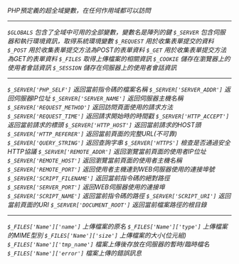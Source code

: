 *PHP預定義的超全域變數，在任何作用域都可以訪問*

***

*`$GLOBALS` 包含了全域中可用的全部變數，變數名是陣列的鍵*
*`$_SERVER` 包含伺服器和執行環境資訊，取得系統環境變數*
*`$_REQUEST` 用於收集表單提交的資料*
*`$_POST` 用於收集表單提交方法為POST的表單資料*
*`$_GET` 用於收集表單提交方法為GET的表單資料*
*`$_FILES` 取得上傳檔案的相關資訊*
*`$_COOKIE` 儲存在瀏覽器上的使用者會話資訊*
*`$_SESSION` 儲存在伺服器上的使用者會話資訊*

***

*`$_SERVER['PHP_SELF']` 返回當前指令碼的檔案名稱*
*`$_SERVER['SERVER_ADDR']` 返回伺服器IP位址*
*`$_SERVER['SERVER_NAME']` 返回伺服器主機名稱*
*`$_SERVER['REQUEST_METHOD']` 返回訪問頁面使用的請求方法*
*`$_SERVER['REQUEST_TIME']` 返回請求開始時的時間戳*
*`$_SERVER['HTTP_ACCEPT']` 返回當前請求的標頭*
*`$_SERVER['HTTP_HOST']` 返回當前請求的HOST頭*
*`$_SERVER['HTTP_REFERER']` 返回當前頁面的完整URL(不可靠)*
*`$_SERVER['QUERY_STRING']` 返回查詢字串*
*`$_SERVER['HTTPS']` 檢查是否通過安全HTTP協議*
*`$_SERVER['REMOTE_ADDR']` 返回瀏覽當前頁面的使用者IP位址*
*`$_SERVER['REMOTE_HOST']` 返回瀏覽當前頁面的使用者主機名稱*
*`$_SERVER['REMOTE_PORT']` 返回使用者主機連到WEB伺服器使用的連接埠號*
*`$_SERVER['SCRIPT_FILENAME']` 返回當前指令碼的絕對路徑*
*`$_SERVER['SERVER_PORT']` 返回WEB伺服器使用的連接埠*
*`$_SERVER['SCRIPT_NAME']` 返回當前指令碼的路徑*
*`$_SERVER['SCRIPT_URI']` 返回當前頁面的URI*
*`$_SERVER['DOCUMENT_ROOT']` 返回當前檔案路徑的根目錄*

***

*`$_FILES['Name']['name']` 上傳檔案的原名*
*`$_FILES['Name']['type']` 上傳檔案的MIME型別*
*`$_FILES['Name']['size']` 上傳檔案的大小(位元組)*
*`$_FILES['Name']['tmp_name']` 檔案上傳後存放在伺服器的暫時/臨時檔名*
*`$_FILES['Name']['error']` 檔案上傳的錯誤訊息*